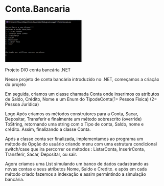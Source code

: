 # Conta.Bancaria

<img src="ContaBancaria.png" width="250px"/>
     
Projeto DIO conta bancária .NET

Nesse projeto de conta bancária introduzido no .NET, começamos a criação do projeto

Em seguida, criamos um classe chamada Conta onde inserimos os atributos de Saldo, Crédito, Nome
e um Enum do TipodeConta(1= Pessoa Física) (2= Pessoa Jurídica)

Logo Após criamos os métodos construtores para a Conta, Sacar, Depositar, Transferir e finalmente
um método sobrescrito (override) ToString, retornando uma string com o Tipo de conta, Saldo, nome e crédito.
Assim, finalizando a classe Conta.

Após a classe conta ser finalizada, implementamos ao programa um método de Opção do usuário
criando menu com uma estrutura condicional switch/case que ira percorrer os métodos :
ListarConta, InserirConta, Transferir, Sacar, Depositar, ou sair.

Agora criamos uma List<conta> simulando um banco de dados cadastrando as novas contas e seus atributos 
Nome, Saldo e Credito.
e após em cada método criado fazemos a indexação e assim permintindo a simulação bancária.


